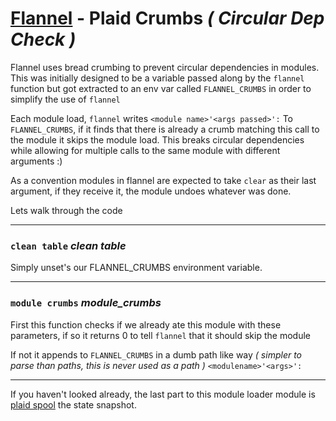 # [Flannel][readme-md] - Plaid Crumbs *( Circular Dep Check )*

Flannel uses bread crumbing to prevent circular dependencies in modules. This was initially designed to be a variable passed along by the `flannel` function but got extracted to an env var called `FLANNEL_CRUMBS` in order to simplify the use of `flannel`

Each module load, `flannel` writes `<module name>'<args passed>':` To `FLANNEL_CRUMBS`, if it finds that there is already a crumb matching this call to the module it skips the module load. This breaks circular dependencies while allowing for multiple calls to the same module with different arguments :) 


As a convention modules in flannel are expected to take `clear` as their last argument, if they receive it, the module undoes whatever was done.

Lets walk through the code

---

### `clean table` *clean table*
  
Simply unset's our FLANNEL_CRUMBS environment variable.

---

### `module crumbs` *module_crumbs <crumb>*
  
First this function checks if we already ate this module with these parameters, if so it returns 0 to tell `flannel` that it should skip the module

If not it appends to `FLANNEL_CRUMBS` in a dumb path like way *( simpler to parse than paths, this is never used as a path )* `<modulename>'<args>':`

---

If you haven't looked already, the last part to this module loader module is [plaid spool][plaid-spool-md] the state snapshot.

[plaid-spool-md]: FLANNEL_STATE.md "Plaid Spool Markdown"
[readme-md]: ../README.md "Flannel Readme"